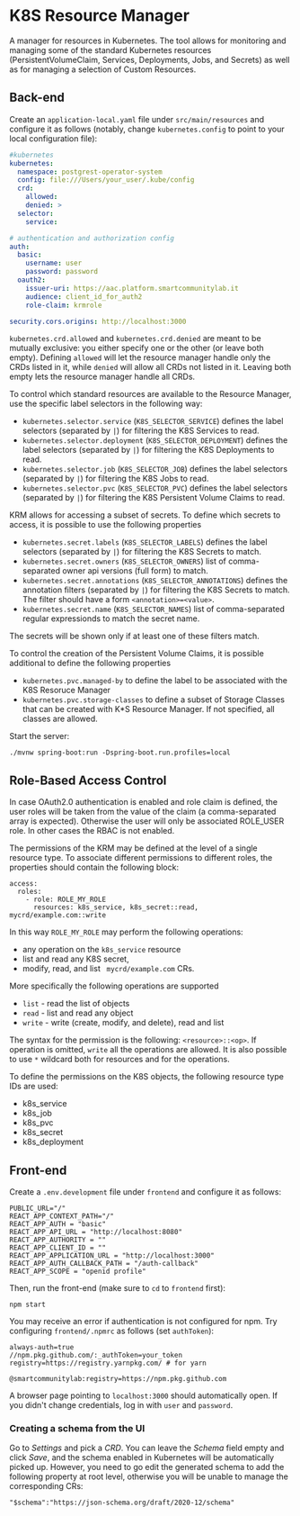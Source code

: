 # K8S Resource Manager
A manager for resources in Kubernetes. The tool allows for monitoring and managing some of the standard Kubernetes resources (PersistentVolumeClaim, Services, Deployments, Jobs, and Secrets) as well as for managing a selection of Custom Resources.

## Back-end
Create an `application-local.yaml` file under `src/main/resources` and configure it as follows (notably, change `kubernetes.config` to point to your local configuration file):

``` yaml
#kubernetes
kubernetes:
  namespace: postgrest-operator-system
  config: file:///Users/your_user/.kube/config
  crd:
    allowed:
    denied: >
  selector:
    service: 

# authentication and authorization config
auth:
  basic:
    username: user
    password: password
  oauth2:
    issuer-uri: https://aac.platform.smartcommunitylab.it
    audience: client_id_for_auth2
    role-claim: krmrole

security.cors.origins: http://localhost:3000
```
`kubernetes.crd.allowed` and `kubernetes.crd.denied` are meant to be mutually exclusive: you either specify one or the other (or leave both empty). Defining `allowed` will let the resource manager handle only the CRDs listed in it, while `denied` will allow all CRDs not listed in it. Leaving both empty lets the resource manager handle all CRDs. 

To control which standard resources are available to the Resource Manager, use the specific label selectors in the following way:

- `kubernetes.selector.service` (`K8S_SELECTOR_SERVICE`) defines the label selectors (separated by `|`) for filtering the K8S Services to read.
- `kubernetes.selector.deployment` (`K8S_SELECTOR_DEPLOYMENT`) defines the label selectors (separated by `|`) for filtering the K8S Deployments to read.
- `kubernetes.selector.job` (`K8S_SELECTOR_JOB`) defines the label selectors (separated by `|`) for filtering the K8S Jobs to read.
- `kubernetes.selector.pvc` (`K8S_SELECTOR_PVC`) defines the label selectors (separated by `|`) for filtering the K8S Persistent Volume Claims to read.

KRM allows for accessing a subset of secrets. To define which secrets to access, it is possible to use the following properties

- `kubernetes.secret.labels` (`K8S_SELECTOR_LABELS`) defines the label selectors (separated by `|`) for filtering the K8S Secrets to match.
- `kubernetes.secret.owners` (`K8S_SELECTOR_OWNERS`) list of comma-separated owner api versions (full form) to match.
- `kubernetes.secret.annotations` (`K8S_SELECTOR_ANNOTATIONS`) defines the annotation filters (separated by `|`) for filtering the K8S Secrets to match. The filter should have a form `<annotation>=<value>`.
- `kubernetes.secret.name` (`K8S_SELECTOR_NAMES`) list of comma-separated regular expressionds to match the secret name.

The secrets will be shown only if at least one of these filters match.

To control the creation of the Persistent Volume Claims, it is possible additional to define the following properties

- `kubernetes.pvc.managed-by` to define the label to be associated with the K8S Resoruce Manager
- `kubernetes.pvc.storage-classes` to define a subset of Storage Classes that can be created with K*S Resource Manager. If not specified, all classes are allowed.

Start the server:
```
./mvnw spring-boot:run -Dspring-boot.run.profiles=local
```

## Role-Based Access Control

In case OAuth2.0 authentication is enabled and role claim is defined, the user roles will be taken from the value of the claim (a comma-separated array is expected). Otherwise the user will only be associated ROLE_USER role. In other cases the RBAC is not enabled.

The permissions of the KRM may be defined at the level of a single resource  type. To associate different permissions to different roles, the
properties should contain the following block:

```
access:
  roles:
    - role: ROLE_MY_ROLE
      resources: k8s_service, k8s_secret::read, mycrd/example.com::write
```

In this way ``ROLE_MY_ROLE`` may perform the following operations:

- any operation on the ``k8s_service`` resource 
- list and read any K8S secret, 
- modify, read, and list `` mycrd/example.com`` CRs.

More specifically the following operations are supported

- ``list`` - read the list of objects 
- ``read`` - list and read any object
- ``write`` - write (create, modify, and delete), read and list

The syntax for the permission is the following: ``<resource>::<op>``. If operation is omitted, ``write`` all the operations are allowed. It is also possible to use
``*`` wildcard both for resources and for the operations.

To define the permissions on the K8S objects, the following resource type IDs are used:

- k8s_service
- k8s_job
- k8s_pvc
- k8s_secret
- k8s_deployment


## Front-end
Create a `.env.development` file under `frontend` and configure it as follows:
```
PUBLIC_URL="/"
REACT_APP_CONTEXT_PATH="/"
REACT_APP_AUTH = "basic"
REACT_APP_API_URL = "http://localhost:8080"
REACT_APP_AUTHORITY = ""
REACT_APP_CLIENT_ID = ""
REACT_APP_APPLICATION_URL = "http://localhost:3000"
REACT_APP_AUTH_CALLBACK_PATH = "/auth-callback"
REACT_APP_SCOPE = "openid profile"
```

Then, run the front-end (make sure to `cd` to `frontend` first):
```
npm start
```

You may receive an error if authentication is not configured for npm. Try configuring `frontend/.npmrc` as follows (set `authToken`):
```
always-auth=true
//npm.pkg.github.com/:_authToken=your_token
registry=https://registry.yarnpkg.com/ # for yarn

@smartcommunitylab:registry=https://npm.pkg.github.com
```

A browser page pointing to `localhost:3000` should automatically open. If you didn't change credentials, log in with `user` and `password`.

### Creating a schema from the UI

Go to *Settings* and pick a *CRD*. You can leave the *Schema* field empty and click *Save*, and the schema enabled in Kubernetes will be automatically picked up. However, you need to go edit the generated schema to add the following property at root level, otherwise you will be unable to manage the corresponding CRs:
```
"$schema":"https://json-schema.org/draft/2020-12/schema"
```
